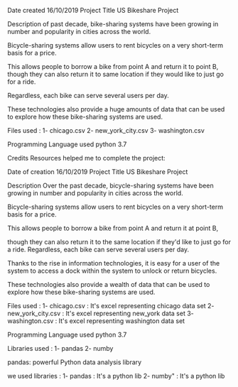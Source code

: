 
Date created 16/10/2019 Project Title US Bikeshare Project

Description of past decade, bike-sharing systems have been growing in number and popularity in cities across the world. 

Bicycle-sharing systems allow users to rent bicycles on a very short-term basis for a price. 

This allows people to borrow a bike from point A and return it to point B, though they can also return it to same location if they would like to just go for a ride.

Regardless, each bike can serve several users per day.

These technologies also provide a huge amounts of data that can be used to explore how these bike-sharing systems are used.

Files used :
 1- chicago.csv 
 2- new_york_city.csv 
 3- washington.csv


Programming Language used python 3.7

Credits Resources helped me to complete the project:

Date of creation  16/10/2019 Project Title US Bikeshare Project

Description Over the past decade, bicycle-sharing systems have been growing in number and popularity in cities across the world.

Bicycle-sharing systems allow users to rent bicycles on a very short-term basis for a price.

This allows people to borrow a bike from point A and return it at point B,

though they can also return it to the same location if they'd like to just go for a ride. Regardless, each bike can serve several users per day.

Thanks to the rise in information technologies, it is easy for a user of the system to access a dock within the system to unlock or return bicycles. 

These technologies also provide a wealth of data that can be used to explore how these bike-sharing systems are used.

Files used :
 1- chicago.csv :
    It's excel representing chicago data set
 2- new_york_city.csv :
    It's excel representing new_york data set
 3- washington.csv :
    It's excel representing washington data set

Programming Language used python 3.7

Libraries used :
 1- pandas
 2- numby

pandas: powerful Python data analysis library

we used libraries :
 1- pandas : It's a python lib
 2- numby" : It's a python lib